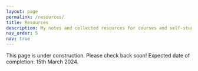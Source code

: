 ```yaml
---
layout: page
permalink: /resources/
title: Resources
description: My notes and collected resources for courses and self-study.
nav_order: 5
nav: true
---
```


<div class="tba">
This page is under construction. Please check back soon!
Expected date of completion: 15th March 2024.
</div>